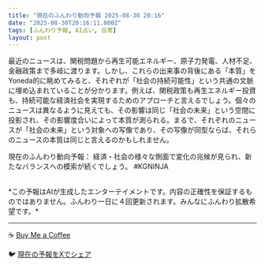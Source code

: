 ```yaml
---
title: "現在のふんわり動向予報 2025-08-30 20:16"
date: "2025-08-30T20:16:11.000Z"
tags: [ふんわり予報, AI占い, 日常]
layout: post
---
```


最近のニュースは、関税問題から再生可能エネルギー、原子力発電、人材不足、金融政策まで多岐に渡ります。しかし、これらの出来事の背後にある「本質」をYoneda的に眺めてみると、それぞれが「社会の持続可能性」という共通の文脈に埋め込まれていることが分かります。例えば、関税政策も再生エネルギー投資も、持続可能な経済社会を実現するためのアプローチと言えるでしょう。個々のニュースは異なるように見えても、その影響は同じ「社会の未来」という空間に投影され、その影響度合いによって本質が測られる。まるで、それぞれのニュースが「社会の未来」という対象への写像であり、その写像が同型ならば、それらのニュースの本質は同じと言えるのかもしれません。

現在のふんわり動向予報：
経済・社会の様々な側面で変化の兆候が見られ、新たなバランスへの模索が続くでしょう。 #KGNINJA

<br>
*この予報はAIが生成したエンターテイメントです。内容の正確性を保証するものではありません。ふんわり一日に４回更新されます。みんなにふんわり拡散希望です。*

---
☕️ [Buy Me a Coffee](https://www.buymeacoffee.com/kgninja)

🐦 [現在の予報をXでシェア](https://twitter.com/intent/tweet?text=%E7%8F%BE%E5%9C%A8%E3%81%AE%E3%81%B5%E3%82%93%E3%82%8F%E3%82%8A%E4%BA%88%E5%A0%B1%3A%20%E3%80%8C%E6%9C%80%E8%BF%91%E3%81%AE%E3%83%8B%E3%83%A5%E3%83%BC%E3%82%B9%E3%81%AF%E3%80%81%E9%96%A2%E7%A8%8E%E5%95%8F%E9%A1%8C%E3%81%8B%E3%82%89%E5%86%8D%E7%94%9F%E5%8F%AF%E8%83%BD%E3%82%A8%E3%83%8D%E3%83%AB%E3%82%AE%E3%83%BC%E3%80%81%E5%8E%9F%E5%AD%90%E5%8A%9B%E7%99%BA%E9%9B%BB%E3%80%81%E4%BA%BA%E6%9D%90%E4%B8%8D%E8%B6%B3%E3%80%81%E9%87%91%E8%9E%8D%E6%94%BF%E7%AD%96%E3%81%BE%E3%81%A7%E5%A4%9A%E5%B2%90%E3%81%AB%E6%B8%A1%E3%82%8A%E3%81%BE%E3%81%99%E3%80%82%E3%80%8D%23KGNINJA%20%E7%B6%9A%E3%81%8D%E3%81%AF%E3%83%96%E3%83%AD%E3%82%B0%E3%81%A7%EF%BC%81%F0%9F%91%87&url=https%3A%2F%2Fkg-ninja.github.io%2FFunwariyoso%2F)
